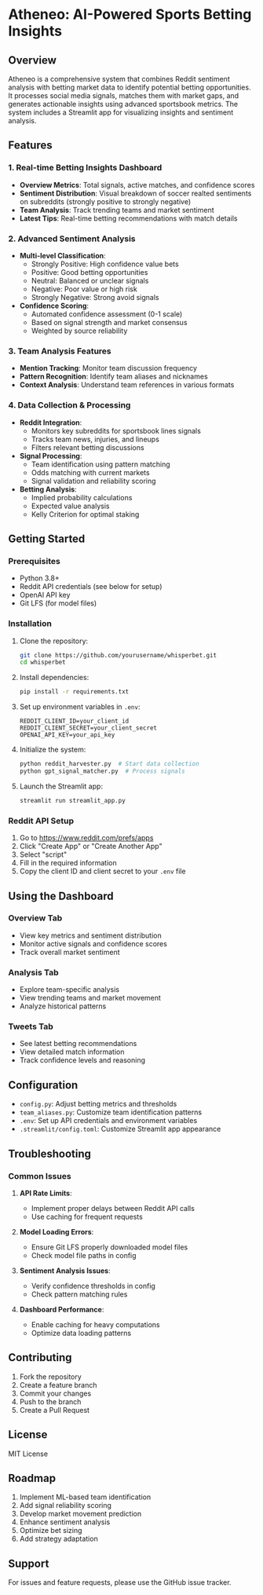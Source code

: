 # Atheneo: AI-Powered Sports Betting Insights

## Overview
Atheneo is a comprehensive system that combines Reddit sentiment analysis with betting market data to identify potential betting opportunities. It processes social media signals, matches them with market gaps, and generates actionable insights using advanced sportsbook metrics. The system includes a Streamlit app for visualizing insights and sentiment analysis.

## Features

### 1. Real-time Betting Insights Dashboard
- **Overview Metrics**: Total signals, active matches, and confidence scores
- **Sentiment Distribution**: Visual breakdown of soccer realted sentiments on subreddits (strongly positive to strongly negative)
- **Team Analysis**: Track trending teams and market sentiment
- **Latest Tips**: Real-time betting recommendations with match details

### 2. Advanced Sentiment Analysis
- **Multi-level Classification**: 
  - Strongly Positive: High confidence value bets
  - Positive: Good betting opportunities
  - Neutral: Balanced or unclear signals
  - Negative: Poor value or high risk
  - Strongly Negative: Strong avoid signals
- **Confidence Scoring**: 
  - Automated confidence assessment (0-1 scale)
  - Based on signal strength and market consensus
  - Weighted by source reliability

### 3. Team Analysis Features
- **Mention Tracking**: Monitor team discussion frequency
- **Pattern Recognition**: Identify team aliases and nicknames
- **Context Analysis**: Understand team references in various formats

### 4. Data Collection & Processing
- **Reddit Integration**: 
  - Monitors key subreddits for sportsbook lines signals
  - Tracks team news, injuries, and lineups
  - Filters relevant betting discussions
- **Signal Processing**:
  - Team identification using pattern matching
  - Odds matching with current markets
  - Signal validation and reliability scoring
- **Betting Analysis**:
  - Implied probability calculations
  - Expected value analysis
  - Kelly Criterion for optimal staking

## Getting Started

### Prerequisites
- Python 3.8+
- Reddit API credentials (see below for setup)
- OpenAI API key
- Git LFS (for model files)

### Installation
1. Clone the repository:
   ```bash
   git clone https://github.com/yourusername/whisperbet.git
   cd whisperbet
   ```

2. Install dependencies:
   ```bash
   pip install -r requirements.txt
   ```

3. Set up environment variables in `.env`:
   ```
   REDDIT_CLIENT_ID=your_client_id
   REDDIT_CLIENT_SECRET=your_client_secret
   OPENAI_API_KEY=your_api_key
   ```

4. Initialize the system:
   ```bash
   python reddit_harvester.py  # Start data collection
   python gpt_signal_matcher.py  # Process signals
   ```

5. Launch the Streamlit app:
   ```bash
   streamlit run streamlit_app.py
   ```

### Reddit API Setup
1. Go to https://www.reddit.com/prefs/apps
2. Click "Create App" or "Create Another App"
3. Select "script"
4. Fill in the required information
5. Copy the client ID and client secret to your `.env` file

## Using the Dashboard

### Overview Tab
- View key metrics and sentiment distribution
- Monitor active signals and confidence scores
- Track overall market sentiment

### Analysis Tab
- Explore team-specific analysis
- View trending teams and market movement
- Analyze historical patterns

### Tweets Tab
- See latest betting recommendations
- View detailed match information
- Track confidence levels and reasoning

## Configuration
- `config.py`: Adjust betting metrics and thresholds
- `team_aliases.py`: Customize team identification patterns
- `.env`: Set up API credentials and environment variables
- `.streamlit/config.toml`: Customize Streamlit app appearance

## Troubleshooting

### Common Issues
1. **API Rate Limits**:
   - Implement proper delays between Reddit API calls
   - Use caching for frequent requests

2. **Model Loading Errors**:
   - Ensure Git LFS properly downloaded model files
   - Check model file paths in config

3. **Sentiment Analysis Issues**:
   - Verify confidence thresholds in config
   - Check pattern matching rules

4. **Dashboard Performance**:
   - Enable caching for heavy computations
   - Optimize data loading patterns

## Contributing
1. Fork the repository
2. Create a feature branch
3. Commit your changes
4. Push to the branch
5. Create a Pull Request

## License
MIT License

## Roadmap
1. Implement ML-based team identification
2. Add signal reliability scoring
3. Develop market movement prediction
4. Enhance sentiment analysis
5. Optimize bet sizing
6. Add strategy adaptation

## Support
For issues and feature requests, please use the GitHub issue tracker. 
